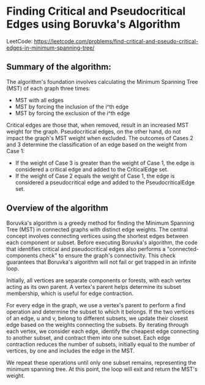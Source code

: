 # Finding Critical and Pseudocritical Edges using Boruvka's Algorithm

LeetCode: https://leetcode.com/problems/find-critical-and-pseudo-critical-edges-in-minimum-spanning-tree/

## Summary of the algorithm:

The algorithm's foundation involves calculating the Minimum Spanning Tree (MST) of each graph three times:
- MST with all edges
- MST by forcing the inclusion of the i^th edge
- MST by forcing the exclusion of the i^th edge

Critical edges are those that, when removed, result in an increased MST weight for the graph. Pseudocritical edges, on the other hand, do not impact the graph's MST weight when excluded. The outcomes of Cases 2 and 3 determine the classification of an edge based on the weight from Case 1:

- If the weight of Case 3 is greater than the weight of Case 1, the edge is considered a critical edge and added to the CriticalEdge set.
- If the weight of Case 2 equals the weight of Case 1, the edge is considered a pseudocritical edge and added to the PseudocriticalEdge set.

## Overview of the algorithm
Boruvka's algorithm is a greedy method for finding the Minimum Spanning Tree (MST) in connected graphs with distinct edge weights. The central concept involves connecting vertices using the shortest edges between each component or subset. Before executing Boruvka's algorithm, the code that identifies critical and pseudocritical edges also performs a "connected-components check" to ensure the graph's connectivity. This check guarantees that Boruvka's algorithm will not fail or get trapped in an infinite loop.

Initially, all vertices are separate components or forests, with each vertex acting as its own parent. A vertex's parent helps determine its subset membership, which is useful for edge contraction.

For every edge in the graph, we use a vertex's parent to perform a find operation and determine the subset to which it belongs. If the two vertices of an edge, u and v, belong to different subsets, we update their closest edge based on the weights connecting the subsets. By iterating through each vertex, we consider each edge, identify the cheapest edge connecting to another subset, and contract them into one subset. Each edge contraction reduces the number of subsets, initially equal to the number of vertices, by one and includes the edge in the MST.

We repeat these operations until only one subset remains, representing the minimum spanning tree. At this point, the loop will exit and return the MST's weight.
